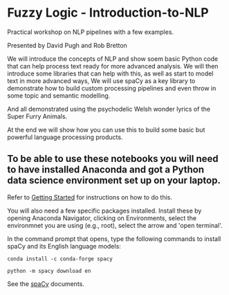 # Fuzzy Logic - Introduction-to-NLP
Practical workshop on NLP pipelines with a few examples.

Presented by David Pugh and Rob Bretton

We will introduce the concepts of NLP and show soem basic Python code that can help process text ready for more advanced analysis. We will then introduce some libraries that can help with this, as well as start to model text in more advanced ways, We will use spaCy as a key library to demonstrate how to build custom processing pipelines and even throw in some topic and semantic modelling.

And all demonstrated using the psychodelic Welsh wonder lyrics of the Super Furry Animals. 

At the end we will show how you can use this to build some basic but powerful language processing products.


## To be able to use these notebooks you will need to have installed Anaconda and got a Python data science environment set up on your laptop. 

Refer to [Getting Started](https://github.com/AI-Wales/Getting-Started) for instructions on how to do this.

You will also need a few specific packages installed.  Install these by opening Anaconda Navigator, clicking on Environments, select the environmnet you are using (e.g., root), select the arrow and 'open terminal'.

In the command prompt that opens, type the following commands to install spaCy and its English language models:


```
conda install -c conda-forge spacy
```

```
python -m spacy download en
```

See the [spaCy](https://spacy.io) documents.

